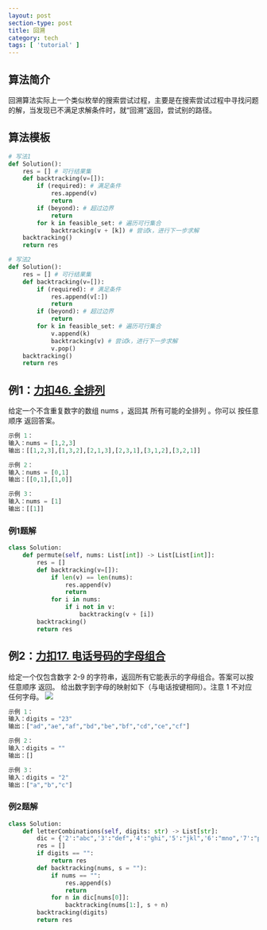 ```yaml
---
layout: post
section-type: post
title: 回溯
category: tech
tags: [ 'tutorial' ]
---
```


## 算法简介
回溯算法实际上一个类似枚举的搜索尝试过程，主要是在搜索尝试过程中寻找问题的解，当发现已不满足求解条件时，就“回溯”返回，尝试别的路径。
## 算法模板
```python
# 写法1
def Solution():
	res = [] # 可行结果集
	def backtracking(v=[]):
		if (required): # 满足条件
			res.append(v)
			return
		if (beyond): # 超过边界
			return
		for k in feasible_set: # 遍历可行集合
			backtracking(v + [k]) # 尝试k，进行下一步求解
	backtracking()
	return res
```
```python
# 写法2
def Solution():
	res = [] # 可行结果集
	def backtracking(v=[]):
		if (required): # 满足条件
			res.append(v[:])
			return
		if (beyond): # 超过边界
			return
		for k in feasible_set: # 遍历可行集合
			v.append(k)
			backtracking(v) # 尝试k，进行下一步求解
			v.pop()
	backtracking()
	return res
```
## 例1：[力扣46. 全排列](https://leetcode.cn/problems/permutations/)
给定一个不含重复数字的数组 nums ，返回其 所有可能的全排列 。你可以 按任意顺序 返回答案。
```python
示例 1：
输入：nums = [1,2,3]
输出：[[1,2,3],[1,3,2],[2,1,3],[2,3,1],[3,1,2],[3,2,1]]
```
```python
示例 2：
输入：nums = [0,1]
输出：[[0,1],[1,0]]
```
```python
示例 3：
输入：nums = [1]
输出：[[1]]
```
### 例1题解
```python
class Solution:
    def permute(self, nums: List[int]) -> List[List[int]]:
        res = []
        def backtracking(v=[]):
            if len(v) == len(nums):
                res.append(v)
                return
            for i in nums:
                if i not in v:
                    backtracking(v + [i])
        backtracking()
        return res
```
## 例2：[力扣17. 电话号码的字母组合](https://leetcode.cn/problems/letter-combinations-of-a-phone-number/)
给定一个仅包含数字 2-9 的字符串，返回所有它能表示的字母组合。答案可以按 任意顺序 返回。
给出数字到字母的映射如下（与电话按键相同）。注意 1 不对应任何字母。
![](https://img-blog.csdnimg.cn/img_convert/e51acfa14e6ef8d898464f8b8e8a0bab.png#pic_center)
```python
示例 1：
输入：digits = "23"
输出：["ad","ae","af","bd","be","bf","cd","ce","cf"]
```
```python
示例 2：
输入：digits = ""
输出：[]
```
```python
示例 3：
输入：digits = "2"
输出：["a","b","c"]
```
### 例2题解
```python
class Solution:
    def letterCombinations(self, digits: str) -> List[str]:
        dic = {'2':"abc",'3':"def",'4':"ghi",'5':"jkl",'6':"mno",'7':"pqrs",'8':"tuv",'9':"wxyz"}
        res = []
        if digits == "":
            return res
        def backtracking(nums, s = ""):
            if nums == "":
                res.append(s)
                return
            for n in dic[nums[0]]:
                backtracking(nums[1:], s + n)
        backtracking(digits)
        return res
```
